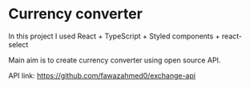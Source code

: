 
# Currency converter

In this project I used React + TypeScript + Styled components + react-select

Main aim is to create currency converter using open source API.

API link: https://github.com/fawazahmed0/exchange-api